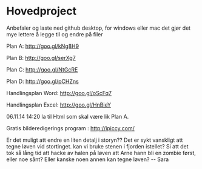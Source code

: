 Hovedproject
============
Anbefaler og laste ned github desktop, for windows eller mac det gjør det mye lettere å legge til og endre på filer

Plan A:  http://goo.gl/kNg8H9

Plan B: http://goo.gl/serXg7

Plan C: http://goo.gl/NtGcRE

Plan D: http://goo.gl/pCHZns

Handlingsplan Word: http://goo.gl/oScFq7

Handlingsplan Excel: http://goo.gl/HnBieY

06.11.14 14:20 la til Html som skal være lik Plan A.

Gratis bilderedigerings program : http://ipiccy.com/ 

Er det muligt att endre en liten detalj i storyn?? Det er sykt vanskligt att tegne løven vid stortinget.
kan vi bruke stenen i fjorden istellet? Si att det tok så lång tid att hacke av halen på løven att Arne hann
bli en zombie først, eller noe sånt? Eller kanske noen annen kan tegne løven? -- Sara
